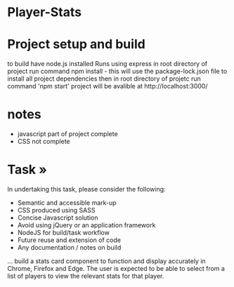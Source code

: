 # Player-Stats

# Project setup and build
to build have node.js installed
Runs using express in root directory of project run command npm install - this will use the package-lock.json file to install all project dependencies then 
in root directory of projetc run command 'npm start' project will be avalible at http://localhost:3000/

# notes
- javascript part of project complete
- CSS not complete


# Task »

In undertaking this task, please consider the following:
 - Semantic and accessible mark-up
 - CSS produced using SASS
 - Concise Javascript solution
 - Avoid using jQuery or an application framework
 - NodeJS for build/task workflow
 - Future reuse and extension of code
 - Any documentation / notes on build


… build a stats card component to function and display accurately in Chrome,
Firefox and Edge. The user is expected to be able to select from a list of players to
view the relevant stats for that player.

